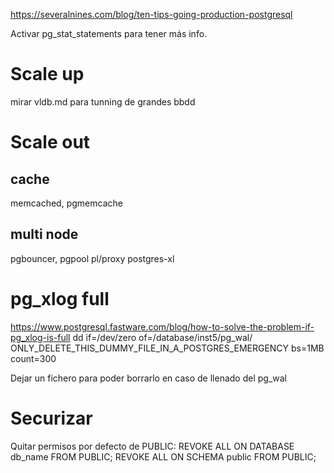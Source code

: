 https://severalnines.com/blog/ten-tips-going-production-postgresql

Activar pg_stat_statements para tener más info.


# Scale up
mirar vldb.md para tunning de grandes bbdd

# Scale out
## cache
memcached, pgmemcache

## multi node
pgbouncer, pgpool
pl/proxy
postgres-xl


# pg_xlog full
https://www.postgresql.fastware.com/blog/how-to-solve-the-problem-if-pg_xlog-is-full
dd if=/dev/zero of=/database/inst5/pg_wal/
ONLY_DELETE_THIS_DUMMY_FILE_IN_A_POSTGRES_EMERGENCY  bs=1MB count=300

Dejar un fichero para poder borrarlo en caso de llenado del pg_wal


# Securizar
Quitar permisos por defecto de PUBLIC:
REVOKE ALL ON DATABASE db_name FROM PUBLIC;
REVOKE ALL ON SCHEMA public FROM PUBLIC;
